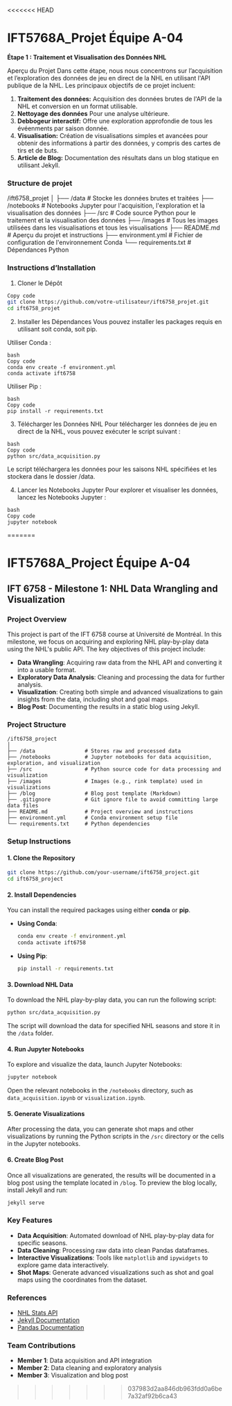 <<<<<<< HEAD
# IFT5768A_Projet Équipe A-04

**Étape 1 : Traitement et Visualisation des Données NHL**

Aperçu du Projet
Dans cette étape, nous nous concentrons sur l’acquisition et l’exploration des données de jeu en direct de la NHL en utilisant l'API publique de la NHL. Les principaux objectifs de ce projet incluent:

1. **Traitement des données:** Acquisition des données brutes de l'API de la NHL et conversion en un format utilisable.
2. **Nettoyage des données** Pour une analyse ultérieure.
3. **Debbogeur interactif:** Offre une exploration approfondie de tous les évéenments par saison donnée.
4. **Visualisation:** Création de visualisations simples et avancées pour obtenir des informations à partir des données, y compris des cartes de tirs et de buts.
5. **Article de Blog:** Documentation des résultats dans un blog statique en utilisant Jekyll.


### Structure de projet
/ift6758_projet
│
├── /data                # Stocke les données brutes et traitées
├── /notebooks           # Notebooks Jupyter pour l'acquisition, l'exploration et la visualisation des données
├── /src                 # Code source Python pour le traitement et la visualisation des données
├── /images              # Tous les images utilisées dans les visualisations et tous les visualisations
├── README.md            # Aperçu du projet et instructions
├── environment.yml      # Fichier de configuration de l'environnement Conda
└── requirements.txt     # Dépendances Python

### Instructions d’Installation
1. Cloner le Dépôt
```bash
Copy code
git clone https://github.com/votre-utilisateur/ift6758_projet.git
cd ift6758_projet
```

2. Installer les Dépendances
Vous pouvez installer les packages requis en utilisant soit conda, soit pip.

Utiliser Conda :
```
bash
Copy code
conda env create -f environment.yml
conda activate ift6758
```
Utiliser Pip :

```
bash
Copy code
pip install -r requirements.txt
```

3. Télécharger les Données NHL
Pour télécharger les données de jeu en direct de la NHL, vous pouvez exécuter le script suivant :
```
bash
Copy code
python src/data_acquisition.py
```
Le script téléchargera les données pour les saisons NHL spécifiées et les stockera dans le dossier /data.

4. Lancer les Notebooks Jupyter
Pour explorer et visualiser les données, lancez les Notebooks Jupyter :
```
bash
Copy code
jupyter notebook
```
=======
# IFT5768A_Project Équipe A-04

## **IFT 6758 - Milestone 1: NHL Data Wrangling and Visualization**

### **Project Overview**
This project is part of the IFT 6758 course at Université de Montréal. In this milestone, we focus on acquiring and exploring NHL play-by-play data using the NHL's public API. The key objectives of this project include:

- **Data Wrangling**: Acquiring raw data from the NHL API and converting it into a usable format.
- **Exploratory Data Analysis**: Cleaning and processing the data for further analysis.
- **Visualization**: Creating both simple and advanced visualizations to gain insights from the data, including shot and goal maps.
- **Blog Post**: Documenting the results in a static blog using Jekyll.

### **Project Structure**

```
/ift6758_project
│
├── /data                # Stores raw and processed data
├── /notebooks           # Jupyter notebooks for data acquisition, exploration, and visualization
├── /src                 # Python source code for data processing and visualization
├── /images              # Images (e.g., rink template) used in visualizations
├── /blog                # Blog post template (Markdown)
├── .gitignore           # Git ignore file to avoid committing large data files
├── README.md            # Project overview and instructions
├── environment.yml      # Conda environment setup file
└── requirements.txt     # Python dependencies
```

### **Setup Instructions**

#### **1. Clone the Repository**

```bash
git clone https://github.com/your-username/ift6758_project.git
cd ift6758_project
```

#### **2. Install Dependencies**

You can install the required packages using either **conda** or **pip**.

- **Using Conda**:
    ```bash
    conda env create -f environment.yml
    conda activate ift6758
    ```

- **Using Pip**:
    ```bash
    pip install -r requirements.txt
    ```

#### **3. Download NHL Data**

To download the NHL play-by-play data, you can run the following script:

```bash
python src/data_acquisition.py
```

The script will download the data for specified NHL seasons and store it in the `/data` folder.

#### **4. Run Jupyter Notebooks**

To explore and visualize the data, launch Jupyter Notebooks:

```bash
jupyter notebook
```

Open the relevant notebooks in the `/notebooks` directory, such as `data_acquisition.ipynb` or `visualization.ipynb`.

#### **5. Generate Visualizations**

After processing the data, you can generate shot maps and other visualizations by running the Python scripts in the `/src` directory or the cells in the Jupyter notebooks.

#### **6. Create Blog Post**

Once all visualizations are generated, the results will be documented in a blog post using the template located in `/blog`. To preview the blog locally, install Jekyll and run:

```bash
jekyll serve
```

### **Key Features**

- **Data Acquisition**: Automated download of NHL play-by-play data for specific seasons.
- **Data Cleaning**: Processing raw data into clean Pandas dataframes.
- **Interactive Visualizations**: Tools like `matplotlib` and `ipywidgets` to explore game data interactively.
- **Shot Maps**: Generate advanced visualizations such as shot and goal maps using the coordinates from the dataset.

### **References**

- [NHL Stats API](https://gitlab.com/dword4/nhlapi)
- [Jekyll Documentation](https://jekyllrb.com/)
- [Pandas Documentation](https://pandas.pydata.org/docs/)

### **Team Contributions**

- **Member 1**: Data acquisition and API integration
- **Member 2**: Data cleaning and exploratory analysis
- **Member 3**: Visualization and blog post
>>>>>>> 037983d2aa846db963fdd0a6be7a32af92b6ca43
